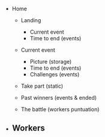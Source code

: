 - Home
	- Landing
		- Current event
		- Time to end
		(events)

	- Current event
		- Picture (storage)
		- Time to end (events)
		- Challenges (events)

	- Take part (static)

	- Past winners (events & ended)

	- The battle (workers puntuation)




- Workers
	- 




